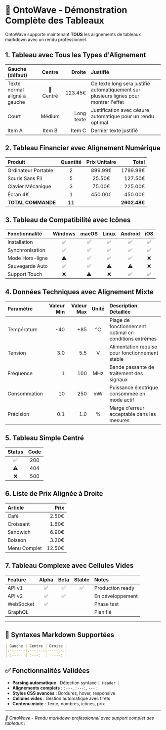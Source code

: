 # 🌊 OntoWave - Démonstration Complète des Tableaux

OntoWave supporte maintenant **TOUS** les alignements de tableaux markdown avec un rendu professionnel.

## 1. Tableau avec Tous les Types d'Alignement

| Gauche (défaut) | Centre | Droite | Justifié |
|:----------------|:------:|-------:|:---------|
| Texte normal aligné à gauche | 🎯 Centré | 123.45€ | Ce texte long sera justifié automatiquement sur plusieurs lignes pour montrer l'effet |
| Court | Médium | Long texte | Justification avec césure automatique pour un rendu optimal |
| Item A | Item B | Item C | Dernier texte justifié |

## 2. Tableau Financier avec Alignement Numérique

| Produit | Quantité | Prix Unitaire | Total |
|:--------|:--------:|:-------------:|------:|
| Ordinateur Portable | 2 | 899.99€ | 1799.98€ |
| Souris Sans Fil | 5 | 25.50€ | 127.50€ |
| Clavier Mécanique | 3 | 75.00€ | 225.00€ |
| Écran 4K | 1 | 450.00€ | 450.00€ |
| **TOTAL COMMANDE** | **11** | | **2602.48€** |

## 3. Tableau de Compatibilité avec Icônes

| Fonctionnalité | Windows | macOS | Linux | Android | iOS |
|:---------------|:-------:|:-----:|:-----:|:-------:|:---:|
| Installation | ✅ | ✅ | ✅ | ✅ | ✅ |
| Synchronisation | ✅ | ✅ | ✅ | ✅ | ✅ |
| Mode Hors-ligne | ⚠️ | ✅ | ✅ | ✅ | ❌ |
| Sauvegarde Auto | ✅ | ✅ | ⚠️ | ⚠️ | ❌ |
| Support Touch | ❌ | ⚠️ | ❌ | ✅ | ✅ |

## 4. Données Techniques avec Alignement Mixte

| Paramètre | Valeur Min | Valeur Max | Unité | Description Détaillée |
|:----------|----------:|----------:|:-----:|:----------------------|
| Température | -40 | +85 | °C | Plage de fonctionnement optimal en conditions extrêmes |
| Tension | 3.0 | 5.5 | V | Alimentation requise pour fonctionnement stable |
| Fréquence | 1 | 100 | MHz | Bande passante de traitement des signaux |
| Consommation | 10 | 250 | mW | Puissance électrique consommée en mode actif |
| Précision | 0.1 | 1.0 | % | Marge d'erreur acceptable dans les mesures |

## 5. Tableau Simple Centré

| Status | Code |
|:------:|:----:|
| ✅ | 200 |
| ⚠️ | 404 |
| ❌ | 500 |

## 6. Liste de Prix Alignée à Droite

| Article | Prix |
|:--------|-----:|
| Café | 2.50€ |
| Croissant | 1.80€ |
| Sandwich | 6.90€ |
| Boisson | 3.20€ |
| Menu Complet | 12.50€ |

## 7. Tableau Complexe avec Cellules Vides

| Feature | Alpha | Beta | Stable | Notes |
|:--------|:-----:|:----:|:------:|:------|
| API v1 | ✅ | ✅ | ✅ | Production ready |
| API v2 | ✅ | ✅ | | En développement |
| WebSocket | ✅ | | | Phase test |
| GraphQL | | | | Planifié |

---

## 🎯 Syntaxes Markdown Supportées

```markdown
| Gauche | Centre | Droite |
|:-------|:------:|-------:|
| :---   | :---:  |   ---: |
```

## ✅ Fonctionnalités Validées

- **Parsing automatique** : Détection syntaxe `| Header |`
- **Alignements complets** : `:---`, `:---:`, `---:`
- **Styles CSS avancés** : Bordures, hover, responsive
- **Cellules vides** : Gestion automatique avec tirets
- **Contenu mixte** : Texte, nombres, icônes, prix

---

*🎉 OntoWave - Rendu markdown professionnel avec support complet des tableaux !*